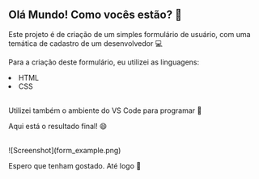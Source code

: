 <h2>Olá Mundo! Como vocês estão? 🖖</h2>

<p>Este projeto é de criação de um simples formulário de usuário, com uma temática de cadastro de um desenvolvedor 💻</p>

<p>Para a criação deste formulário, eu utilizei as linguagens:</p>
<li>HTML</li>
<li>CSS</li>
<br>
<p>Utilizei também o ambiente do VS Code para programar 👾</p>

<p>Aqui está o resultado final! 😄</p>

<br>
![Screenshot](form_example.png)

<p>Espero que tenham gostado. Até logo 👋</p>